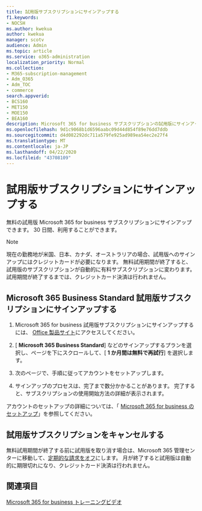 ```yaml
---
title: 試用版サブスクリプションにサインアップする
f1.keywords:
- NOCSH
ms.author: kwekua
author: kwekua
manager: scotv
audience: Admin
ms.topic: article
ms.service: o365-administration
localization_priority: Normal
ms.collection:
- M365-subscription-management
- Adm_O365
- Adm_TOC
- commerce
search.appverid:
- BCS160
- MET150
- MOE150
- BEA160
description: Microsoft 365 for business サブスクリプションの試用版にサインアップする方法について説明します。
ms.openlocfilehash: 9d1c9068b1d6596aabc09d44d854f89e76dd7ddb
ms.sourcegitcommit: d4d082292dc711a579fe925ad989ea54ec2e27f4
ms.translationtype: MT
ms.contentlocale: ja-JP
ms.lasthandoff: 04/22/2020
ms.locfileid: "43708109"
---
```

# <a name="sign-up-for-a-trial-subscription"></a>試用版サブスクリプションにサインアップする

無料の試用版 Microsoft 365 for business サブスクリプションにサインアップできます。 30 日間、利用することができます。

> [!NOTE]
> 現在の勤務地が米国、日本、カナダ、オーストラリアの場合、試用版へのサインアップにはクレジットカードが必要になります。 無料試用期間が終了すると、試用版のサブスクリプションが自動的に有料サブスクリプションに変わります。 試用期間が終了するまでは、クレジットカード決済は行われません。

## <a name="sign-up-for-a-microsoft-365-business-standard-trial-subscription"></a>Microsoft 365 Business Standard 試用版サブスクリプションにサインアップする

1. Microsoft 365 for business 試用版サブスクリプションにサインアップするには、 [Office 製品サイト](https://www.aka.ms/office365signup)にアクセスしてください。

2. [ **Microsoft 365 Business Standard**] などのサインアップするプランを選択し、ページを下にスクロールして、[ **1 か月間は無料で再試行**] を選択します。

3. 次のページで、手順に従ってアカウントをセットアップします。

4. サインアップのプロセスは、完了まで数分かかることがあります。 完了すると、サブスクリプションの使用開始方法の詳細が表示されます。

アカウントのセットアップの詳細については、「 [Microsoft 365 for business のセットアップ](../admin/setup/setup.md)」を参照してください。

## <a name="cancel-my-trial-subscription"></a>試用版サブスクリプションをキャンセルする

無料試用期間が終了する前に試用版を取り消す場合は、Microsoft 365 管理センターに移動して、[定期的な請求をオフ](subscriptions/renew-your-subscription.md#turn-recurring-billing-off-or-on)にします。 月が終了すると試用版は自動的に期限切れになり、クレジットカード決済は行われません。

## <a name="see-also"></a>関連項目

[Microsoft 365 for business トレーニングビデオ](https://support.office.com/article/6ab4bbcd-79cf-4000-a0bd-d42ce4d12816)